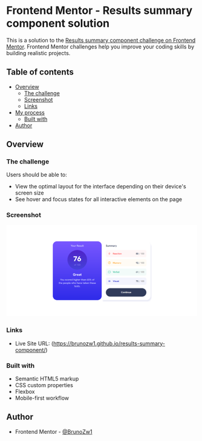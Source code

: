 # Frontend Mentor - Results summary component solution

This is a solution to the [Results summary component challenge on Frontend Mentor](https://www.frontendmentor.io/challenges/results-summary-component-CE_K6s0maV). Frontend Mentor challenges help you improve your coding skills by building realistic projects. 

## Table of contents

- [Overview](#overview)
  - [The challenge](#the-challenge)
  - [Screenshot](#screenshot)
  - [Links](#links)
- [My process](#my-process)
  - [Built with](#built-with)
- [Author](#author)


## Overview

### The challenge

Users should be able to:

- View the optimal layout for the interface depending on their device's screen size
- See hover and focus states for all interactive elements on the page

### Screenshot

![](./assets/images/Screenshot_12.png)

### Links

- Live Site URL: (https://brunozw1.github.io/results-summary-component/)


### Built with

- Semantic HTML5 markup
- CSS custom properties
- Flexbox
- Mobile-first workflow

## Author

- Frontend Mentor - [@BrunoZw1](https://www.frontendmentor.io/profile/BrunoZw1)